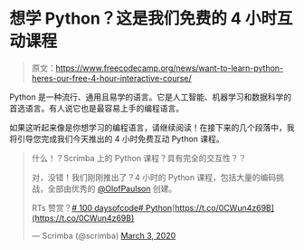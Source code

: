# 想学 Python？这是我们免费的 4 小时互动课程

> 原文：<https://www.freecodecamp.org/news/want-to-learn-python-heres-our-free-4-hour-interactive-course/>

Python 是一种流行、通用且易学的语言。它是人工智能、机器学习和数据科学的首选语言。有人说它也是最容易上手的编程语言。

如果这听起来像是你想学习的编程语言，请继续阅读！在接下来的几个段落中，我将引导您完成我们今天推出的 4 小时免费互动 Python 课程。

> 什么！？Scrimba 上的 Python 课程？具有完全的交互性？？
> 
> 对，没错！我们刚刚推出了？4 小时的 Python 课程，包括大量的编码挑战，全部由优秀的 [@OlofPaulson](https://twitter.com/OlofPaulson?ref_src=twsrc%5Etfw) 创建。
> 
> RTs 赞赏？[# 100 daysofcode](https://twitter.com/hashtag/100daysofcode?src=hash&ref_src=twsrc%5Etfw)[# Python](https://twitter.com/hashtag/Python?src=hash&ref_src=twsrc%5Etfw)[https://t.co/0CWun4z69B](https://t.co/0CWun4z69B)
> 
> — Scrimba (@scrimba) [March 3, 2020](https://twitter.com/scrimba/status/1234834344461643778?ref_src=twsrc%5Etfw)